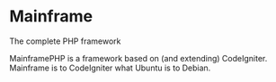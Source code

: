 # Mainframe
The complete PHP framework

MainframePHP is a framework based on (and extending) CodeIgniter.
Mainframe is to CodeIgniter what Ubuntu is to Debian.
